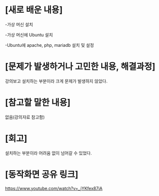# [새로 배운 내용]
-가상 머신 설치

-가상 머신에 Ubuntu 설치

-Ubuntu에 apache, php, mariadb 설치 및 설정

# [문제가 발생하거나 고민한 내용, 해결과정]
강의보고 설치하는 부분이라 크게 문제가 발생하지 않았다.

# [참고할 말한 내용]
없음(강의자료 참고함)

# [회고]
설치하는 부분이라 어려움 없이 넘어갈 수 있었다.

# [동작화면 공유 링크]
https://www.youtube.com/watch?v=_jYKfex87iA
